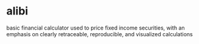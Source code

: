 # alibi
basic financial calculator used to price fixed income securities, with an emphasis on clearly retraceable, reproducible, and visualized calculations
